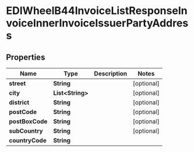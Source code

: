 

# EDIWheelB44InvoiceListResponseInvoiceInnerInvoiceIssuerPartyAddress


## Properties

| Name | Type | Description | Notes |
|------------ | ------------- | ------------- | -------------|
|**street** | **String** |  |  [optional] |
|**city** | **List&lt;String&gt;** |  |  [optional] |
|**district** | **String** |  |  [optional] |
|**postCode** | **String** |  |  [optional] |
|**postBoxCode** | **String** |  |  [optional] |
|**subCountry** | **String** |  |  [optional] |
|**countryCode** | **String** |  |  |



